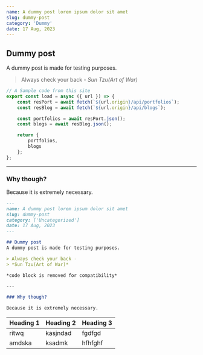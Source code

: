 ```yaml
---
name: A dummy post lorem ipsum dolor sit amet
slug: dummy-post
category: 'Dummy'
date: 17 Aug, 2023
---
```


## Dummy post
A dummy post is made for testing purposes.

> Always check your back - 
> *Sun Tzu(Art of War)*

```javascript
// A Sample code from this site
export const load = async ({ url }) => {
	const resPort = await fetch(`${url.origin}/api/portfolios`);
	const resBlog = await fetch(`${url.origin}/api/blogs`);

	const portfolios = await resPort.json();
	const blogs = await resBlog.json();

	return {
		portfolios,
		blogs
	};
};
```
---

### Why though?

Because it is extremely necessary. 

```md
---
name: A dummy post lorem ipsum dolor sit amet
slug: dummy-post
category: ['Uncategorized']
date: 17 Aug, 2023
---

## Dummy post
A dummy post is made for testing purposes.

> Always check your back - 
> *Sun Tzu(Art of War)*

*code block is removed for compatibility*

---

### Why though?

Because it is extremely necessary. 
```

| Heading 1| Heading 2| Heading 3
|---|----|---|
|ritwq|kasjndad|fgdfgd|
|amdska| ksadmk|hfhfghf|